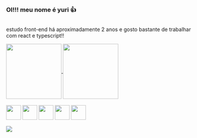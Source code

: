 ### OI!!! meu nome é yuri 👍

##
estudo front-end há aproximadamente 2 anos e gosto bastante de trabalhar com react e typescript!!

<a href="https://github.com/tfisyu/github-readme-stats">
  <img height=150 align="center" src="https://github-readme-stats.vercel.app/api?username=tfisyu&show_icons=true&theme=radical&bg_color=00000000" />
</a>
<a href="https://github.com/tfisyu/convoychat">
  <img height=150 align="center" src="https://github-readme-stats.vercel.app/api/top-langs?username=tfisyu&layout=compact&langs_count=8&card_width=320&bg_color=00000000" />
</a>

<br>
<br>

<div style="display: inline-block">  
<img src="https://cdn.jsdelivr.net/gh/devicons/devicon/icons/html5/html5-plain.svg" width="40" />
<img src="https://cdn.jsdelivr.net/gh/devicons/devicon/icons/css3/css3-plain.svg" width="40" />
<img src="https://cdn.jsdelivr.net/gh/devicons/devicon/icons/javascript/javascript-plain.svg" width="40" />
<img src="https://cdn.jsdelivr.net/gh/devicons/devicon/icons/typescript/typescript-plain.svg" width="40"/>
<img src="https://cdn.jsdelivr.net/gh/devicons/devicon/icons/react/react-original.svg" width="40" />
</div>

<br>

<a href="https://www.linkedin.com/in/whotftaki" target="_blank"><img src="https://img.shields.io/badge/LinkedIn-0077B5?style=for-the-badge&logo=linkedin&logoColor=white"/><a/>
